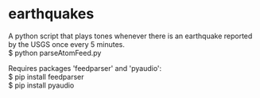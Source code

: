 # earthquakes
A python script that plays tones whenever there is an earthquake reported by the USGS once every 5 minutes.<br />
$ python parseAtomFeed.py

Requires packages 'feedparser' and 'pyaudio':<br />
$ pip install feedparser<br />
$ pip install pyaudio
